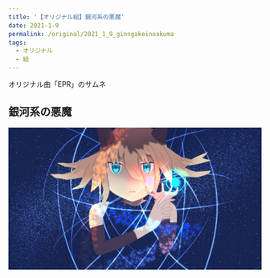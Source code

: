 ```yaml
---
title: '【オリジナル絵】銀河系の悪魔'
date: 2021-1-9
permalink: /original/2021_1_9_ginngakeinoakuma
tags:
  - オリジナル
  - 絵
---
```


オリジナル曲「EPR」のサムネ

## 銀河系の悪魔

![](/files/EPR.jpg)
